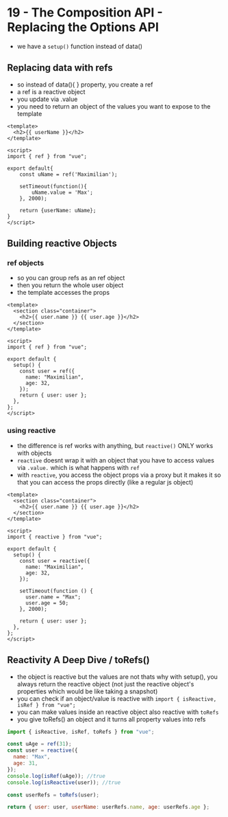# 19 - The Composition API - Replacing the Options API

- we have a `setup()` function instead of data()

## Replacing data with refs

- so instead of data(){ } property, you create a ref
- a ref is a reactive object
- you update via .value
- you need to return an object of the values you want to expose to the template

```vue
<template>
  <h2>{{ userName }}</h2>
</template>

<script>
import { ref } from "vue";

export default{
    const uName = ref('Maximilian');

    setTimeout(function(){
        uName.value = 'Max';
    }, 2000);

    return {userName: uName};
}
</script>
```

## Building reactive Objects

### ref objects

- so you can group refs as an ref object
- then you return the whole user object
- the template accesses the props

```vue
<template>
  <section class="container">
    <h2>{{ user.name }} {{ user.age }}</h2>
  </section>
</template>

<script>
import { ref } from "vue";

export default {
  setup() {
    const user = ref({
      name: "Maximilian",
      age: 32,
    });
    return { user: user };
  },
};
</script>
```

### using reactive

- the difference is ref works with anything, but `reactive()` ONLY works with objects
- `reactive` doesnt wrap it with an object that you have to access values via `.value.` which is what happens with `ref`
- with `reactive`, you access the object props via a proxy but it makes it so that you can access the props directly (like a regular js object)

```vue
<template>
  <section class="container">
    <h2>{{ user.name }} {{ user.age }}</h2>
  </section>
</template>

<script>
import { reactive } from "vue";

export default {
  setup() {
    const user = reactive({
      name: "Maximilian",
      age: 32,
    });

    setTimeout(function () {
      user.name = "Max";
      user.age = 50;
    }, 2000);

    return { user: user };
  },
};
</script>
```

## Reactivity A Deep Dive / toRefs()

- the object is reactive but the values are not thats why with setup(), you always return the reactive object (not just the reactive object's properties which would be like taking a snapshot)
- you can check if an object/value is reactive with `import { isReactive, isRef } from "vue";`
- you can make values inside an reactive object also reactive with `toRefs`
- you give toRefs() an object and it turns all property values into refs

```js
import { isReactive, isRef, toRefs } from "vue";

const uAge = ref(31);
const user = reactive({
  name: "Max",
  age: 31,
});
console.log(isRef(uAge)); //true
console.log(isReactive(user)); //true

const userRefs = toRefs(user);

return { user: user, userName: userRefs.name, age: userRefs.age };
```
